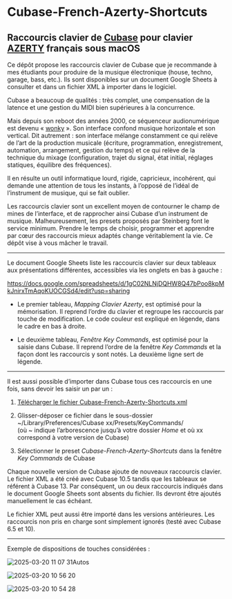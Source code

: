 # Cubase-French-Azerty-Shortcuts
## Raccourcis clavier de [Cubase](https://fr.wikipedia.org/wiki/Cubase) pour clavier [AZERTY](https://fr.wikipedia.org/wiki/AZERTY) français sous macOS

Ce dépôt propose les raccourcis clavier de Cubase que je recommande à mes étudiants pour produire de la musique électronique (house, techno, garage, bass, etc.). Ils sont disponibles sur un document Google Sheets à consulter et dans un fichier XML à importer dans le logiciel.

Cubase a beaucoup de qualités : très complet, une compensation de la latence et une gestion du MIDI bien supérieures à la concurrence. 

Mais depuis son reboot des années 2000, ce séquenceur audionumérique est devenu « [wonky](https://www.linkedin.com/posts/pavel-samsonov-44ba2833_trying-to-improve-the-wrong-dimension-of-activity-7178479192555077633-4NVo) ». Son interface confond musique horizontale et son vertical. Dit autrement : son interface mélange constamment ce qui relève de l’art de la production musicale (écriture, programmation, enregistrement, automation, arrangement, gestion du temps) et ce qui relève de la technique du mixage (configuration, trajet du signal, état initial, réglages statiques, équilibre des fréquences). 

Il en résulte un outil informatique lourd, rigide, capricieux, incohérent, qui demande une attention de tous les instants, à l’opposé de l’idéal de l’instrument de musique, qui se fait oublier.

Les raccourcis clavier sont un excellent moyen de contourner le champ de mines de l’interface, et de rapprocher ainsi Cubase d’un instrument de musique. Malheureusement, les presets proposés par Steinberg font le service minimum. Prendre le temps de choisir, programmer et apprendre par cœur des raccourcis mieux adaptés change véritablement la vie. Ce dépôt vise à vous mâcher le travail.

---

Le document Google Sheets liste les raccourcis clavier sur deux tableaux aux présentations différentes, accessibles via les onglets en bas à gauche :

https://docs.google.com/spreadsheets/d/1gC02NLNjDQHW8Q47bPoo8kpMkJnirxTmAqoKUOCGSd4/edit?usp=sharing

- Le premier tableau, _Mapping Clavier Azerty_, est optimisé pour la mémorisation. Il reprend l’ordre du clavier et regroupe les raccourcis par touche de modification. Le code couleur est expliqué en légende, dans le cadre en bas à droite.

- Le deuxième tableau, _Fenêtre Key Commands_, est optimisé pour la saisie dans Cubase. Il reprend l’ordre de la fenêtre _Key Commands_ et la façon dont les raccourcis y sont notés. La deuxième ligne sert de légende.

---

Il est aussi possible d’importer dans Cubase tous ces raccourcis en une fois, sans devoir les saisir un par un :

1. [Télécharger le fichier Cubase-French-Azerty-Shortcuts.xml](https://github.com/TheMicronauts/Cubase-French-Azerty-Shortcuts/releases/download/v1.0.0/Cubase-French-Azerty-Shortcuts.xml)

2. Glisser-déposer ce fichier dans le sous-dossier  ~/Library/Preferences/Cubase xx/Presets/KeyCommands/                
  (où ~ indique l’arborescence jusqu’à votre dossier _Home_ et où xx correspond à votre version de Cubase)

3. Sélectionner le preset _Cubase-French-Azerty-Shortcuts_ dans la fenêtre _Key Commands_ de Cubase

Chaque nouvelle version de Cubase ajoute de nouveaux raccourcis clavier. Le fichier XML a été créé avec Cubase 10.5 tandis que les tableaux se référent à Cubase 13. Par conséquent, un ou deux raccourcis indiqués dans le document Google Sheets sont absents du fichier. Ils devront être ajoutés manuellement le cas échéant.

Le fichier XML peut aussi être importé dans les versions antérieures. Les raccourcis non pris en charge sont simplement ignorés (testé avec Cubase 6.5 et 10).

---

Exemple de dispositions de touches considérées :

![2025-03-20 11 07 31Autos](https://github.com/user-attachments/assets/1dee9a29-8ed2-4112-9f4e-ba61e4adce83)

![2025-03-20 10 56 20](https://github.com/user-attachments/assets/6061b62f-f09e-4df9-8978-c6eb22e843cf)

![2025-03-20 10 54 28](https://github.com/user-attachments/assets/43bf3ab7-0cbd-492a-819e-b44edfb27c13)

